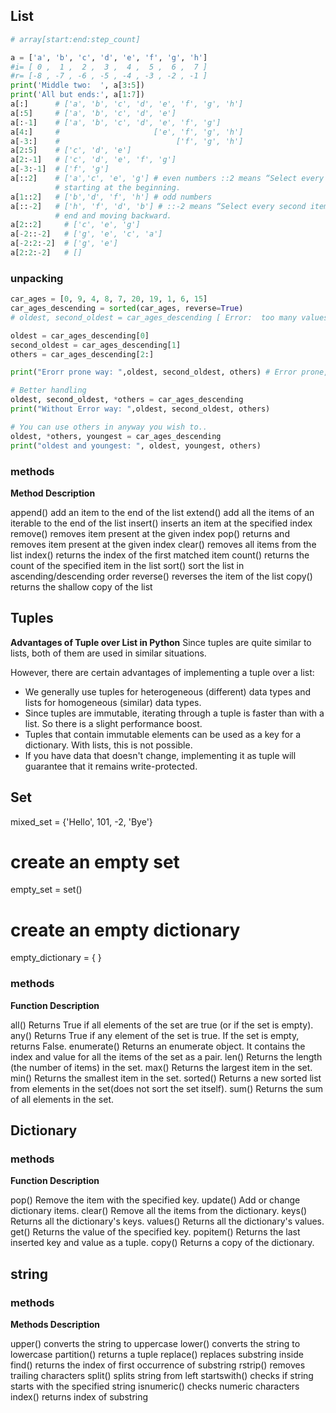 ## List

```python
# array[start:end:step_count]

a = ['a', 'b', 'c', 'd', 'e', 'f', 'g', 'h']
#i= [ 0 ,  1 ,  2 ,  3 ,  4 ,  5 ,  6 ,  7 ]
#r= [-8 , -7 , -6 , -5 , -4 , -3 , -2 , -1 ]
print('Middle two:  ', a[3:5])
print('All but ends:', a[1:7])
a[:]      # ['a', 'b', 'c', 'd', 'e', 'f', 'g', 'h']
a[:5]     # ['a', 'b', 'c', 'd', 'e']
a[:-1]    # ['a', 'b', 'c', 'd', 'e', 'f', 'g']
a[4:]     #                     ['e', 'f', 'g', 'h']
a[-3:]    #                          ['f', 'g', 'h']
a[2:5]    # ['c', 'd', 'e']
a[2:-1]   # ['c', 'd', 'e', 'f', 'g']
a[-3:-1]  # ['f', 'g']
a[::2]    # ['a','c', 'e', 'g'] # even numbers ::2 means “Select every second item 
          # starting at the beginning.
a[1::2]   # ['b','d', 'f', 'h'] # odd numbers 
a[::-2]   # ['h', 'f', 'd', 'b'] # ::-2 means “Select every second item starting at the 
          # end and moving backward.
a[2::2]     # ['c', 'e', 'g']
a[-2::-2]   # ['g', 'e', 'c', 'a']
a[-2:2:-2]  # ['g', 'e']
a[2:2:-2]   # []
```

### unpacking

```python
car_ages = [0, 9, 4, 8, 7, 20, 19, 1, 6, 15]
car_ages_descending = sorted(car_ages, reverse=True)
# oldest, second_oldest = car_ages_descending [ Error:  too many values to unpack ] 

oldest = car_ages_descending[0]
second_oldest = car_ages_descending[1]
others = car_ages_descending[2:]

print("Erorr prone way: ",oldest, second_oldest, others) # Error prone, you might change boundaries on one line and forget to update the others.

# Better handling 
oldest, second_oldest, *others = car_ages_descending
print("Without Error way: ",oldest, second_oldest, others)

# You can use others in anyway you wish to..
oldest, *others, youngest = car_ages_descending
print("oldest and youngest: ", oldest, youngest, others)
```

### methods 

**Method	    Description**

append()	add an item to the end of the list
extend()	add all the items of an iterable to the end of the list
insert()	inserts an item at the specified index
remove()	removes item present at the given index
pop()	    returns and removes item present at the given index
clear()	    removes all items from the list
index()	    returns the index of the first matched item
count()	    returns the count of the specified item in the list
sort()	    sort the list in ascending/descending order
reverse()	reverses the item of the list
copy()	    returns the shallow copy of the list

## Tuples

**Advantages of Tuple over List in Python**
Since tuples are quite similar to lists, both of them are used in similar situations.

However, there are certain advantages of implementing a tuple over a list:

- We generally use tuples for heterogeneous (different) data types and lists for homogeneous (similar) data types.
- Since tuples are immutable, iterating through a tuple is faster than with a list. So there is a slight performance boost.
- Tuples that contain immutable elements can be used as a key for a dictionary. With lists, this is not possible.
- If you have data that doesn't change, implementing it as tuple will guarantee that it remains write-protected.


## Set

mixed_set = {'Hello', 101, -2, 'Bye'}

# create an empty set
empty_set = set()

# create an empty dictionary
empty_dictionary = { }

### methods

**Function	Description**

all()	    Returns True if all elements of the set are true (or if the set is empty).
any()	    Returns True if any element of the set is true. If the set is empty, returns False.
enumerate()	Returns an enumerate object. It contains the index and value for all the items of the set as a pair.
len()	    Returns the length (the number of items) in the set.
max()	    Returns the largest item in the set.
min()	    Returns the smallest item in the set.
sorted()	Returns a new sorted list from elements in the set(does not sort the set itself).
sum()	    Returns the sum of all elements in the set.

## Dictionary 

### methods 

**Function	Description**

pop()	    Remove the item with the specified key.
update()	Add or change dictionary items.
clear()	    Remove all the items from the dictionary.
keys()	    Returns all the dictionary's keys.
values()	Returns all the dictionary's values.
get()	    Returns the value of the specified key.
popitem()	Returns the last inserted key and value as a tuple.
copy()	    Returns a copy of the dictionary.

## string 

### methods 

**Methods	        Description**

upper()	        converts the string to uppercase
lower()	        converts the string to lowercase
partition()	    returns a tuple
replace()	    replaces substring inside
find()	        returns the index of first occurrence of substring
rstrip()	    removes trailing characters
split()	        splits string from left
startswith()	checks if string starts with the specified string
isnumeric()	    checks numeric characters
index()	        returns index of substring
